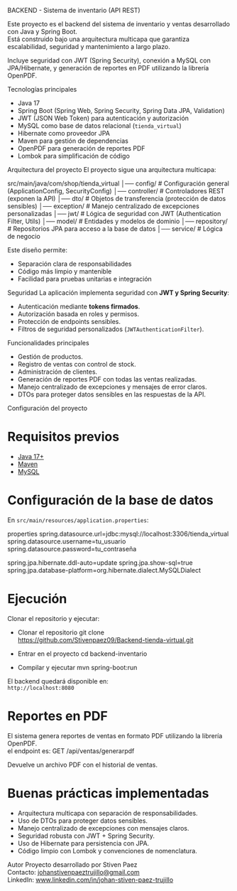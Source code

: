 BACKEND - Sistema de inventario (API REST)

Este proyecto es el backend del sistema de inventario y ventas desarrollado con Java y Spring Boot.  
Está construido bajo una arquitectura multicapa que garantiza escalabilidad, seguridad y mantenimiento a largo plazo.  

Incluye seguridad con JWT (Spring Security), conexión a MySQL con JPA/Hibernate, y generación de reportes en PDF utilizando la librería OpenPDF.  

Tecnologías principales
- Java 17  
- Spring Boot (Spring Web, Spring Security, Spring Data JPA, Validation)  
- JWT (JSON Web Token) para autenticación y autorización  
- MySQL como base de datos relacional (`tienda_virtual`)  
- Hibernate como proveedor JPA  
- Maven para gestión de dependencias  
- OpenPDF para generación de reportes PDF  
- Lombok para simplificación de código

Arquitectura del proyecto
El proyecto sigue una arquitectura multicapa:

src/main/java/com/shop/tienda_virtual
│── config/          # Configuración general (ApplicationConfig, SecurityConfig)
│── controller/      # Controladores REST (exponen la API)
│── dto/             # Objetos de transferencia (protección de datos sensibles)
│── exception/       # Manejo centralizado de excepciones personalizadas
│── jwt/             # Lógica de seguridad con JWT (Authentication Filter, Utils)
│── model/           # Entidades y modelos de dominio
│── repository/      # Repositorios JPA para acceso a la base de datos
│── service/         # Lógica de negocio

Este diseño permite:  
- Separación clara de responsabilidades
- Código más limpio y mantenible
- Facilidad para pruebas unitarias e integración  

Seguridad
La aplicación implementa seguridad con **JWT y Spring Security**:  
- Autenticación mediante **tokens firmados**.  
- Autorización basada en roles y permisos.  
- Protección de endpoints sensibles.  
- Filtros de seguridad personalizados (`JWTAuthenticationFilter`).  

Funcionalidades principales
- Gestión de productos.  
- Registro de ventas con control de stock.  
- Administración de clientes.  
- Generación de reportes PDF con todas las ventas realizadas.  
- Manejo centralizado de excepciones y mensajes de error claros.  
- DTOs para proteger datos sensibles en las respuestas de la API.  

Configuración del proyecto
# Requisitos previos
- [Java 17+](https://www.oracle.com/java/technologies/javase/jdk17-archive-downloads.html)  
- [Maven](https://maven.apache.org/)  
- [MySQL](https://dev.mysql.com/downloads/)  

# Configuración de la base de datos
En `src/main/resources/application.properties`:

properties
spring.datasource.url=jdbc:mysql://localhost:3306/tienda_virtual
spring.datasource.username=tu_usuario
spring.datasource.password=tu_contraseña

spring.jpa.hibernate.ddl-auto=update
spring.jpa.show-sql=true
spring.jpa.database-platform=org.hibernate.dialect.MySQLDialect

# Ejecución
Clonar el repositorio y ejecutar:

- Clonar el repositorio
git clone https://github.com/Stivenpaez09/Backend-tienda-virtual.git

- Entrar en el proyecto
cd backend-inventario

- Compilar y ejecutar
mvn spring-boot:run

El backend quedará disponible en:  
 `http://localhost:8080`

# Reportes en PDF
El sistema genera reportes de ventas en formato PDF utilizando la librería OpenPDF.  
el endpoint es: GET /api/ventas/generarpdf

Devuelve un archivo PDF con el historial de ventas.  

# Buenas prácticas implementadas
- Arquitectura multicapa con separación de responsabilidades.  
- Uso de DTOs para proteger datos sensibles.  
- Manejo centralizado de excepciones con mensajes claros.  
- Seguridad robusta con JWT + Spring Security.  
- Uso de Hibernate para persistencia con JPA.  
- Código limpio con Lombok y convenciones de nomenclatura.  

Autor
Proyecto desarrollado por Stiven Paez  
Contacto: johanstivenpaeztrujillo@gmail.com  
LinkedIn: www.linkedin.com/in/johan-stiven-paez-trujillo
